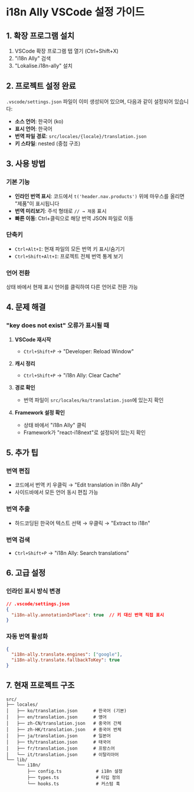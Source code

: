 # i18n Ally VSCode 설정 가이드

## 1. 확장 프로그램 설치

1. VSCode 확장 프로그램 탭 열기 (Ctrl+Shift+X)
2. "i18n Ally" 검색
3. "Lokalise.i18n-ally" 설치

## 2. 프로젝트 설정 완료

`.vscode/settings.json` 파일이 이미 생성되어 있으며, 다음과 같이 설정되어 있습니다:

- **소스 언어**: 한국어 (ko)
- **표시 언어**: 한국어
- **번역 파일 경로**: `src/locales/{locale}/translation.json`
- **키 스타일**: nested (중첩 구조)

## 3. 사용 방법

### 기본 기능
- **인라인 번역 표시**: 코드에서 `t('header.nav.products')` 위에 마우스를 올리면 "제품"이 표시됩니다
- **번역 미리보기**: 주석 형태로 `// → 제품` 표시
- **빠른 이동**: Ctrl+클릭으로 해당 번역 JSON 파일로 이동

### 단축키
- `Ctrl+Alt+I`: 현재 파일의 모든 번역 키 표시/숨기기
- `Ctrl+Shift+Alt+I`: 프로젝트 전체 번역 통계 보기

### 언어 전환
상태 바에서 현재 표시 언어를 클릭하여 다른 언어로 전환 가능

## 4. 문제 해결

### "key does not exist" 오류가 표시될 때

1. **VSCode 재시작**
   - `Ctrl+Shift+P` → "Developer: Reload Window"

2. **캐시 정리**
   - `Ctrl+Shift+P` → "i18n Ally: Clear Cache"

3. **경로 확인**
   - 번역 파일이 `src/locales/ko/translation.json`에 있는지 확인

4. **Framework 설정 확인**
   - 상태 바에서 "i18n Ally" 클릭
   - Framework가 "react-i18next"로 설정되어 있는지 확인

## 5. 추가 팁

### 번역 편집
- 코드에서 번역 키 우클릭 → "Edit translation in i18n Ally"
- 사이드바에서 모든 언어 동시 편집 가능

### 번역 추출
- 하드코딩된 한국어 텍스트 선택 → 우클릭 → "Extract to i18n"

### 번역 검색
- `Ctrl+Shift+P` → "i18n Ally: Search translations"

## 6. 고급 설정

### 인라인 표시 방식 변경
```json
// .vscode/settings.json
{
  "i18n-ally.annotationInPlace": true  // 키 대신 번역 직접 표시
}
```

### 자동 번역 활성화
```json
{
  "i18n-ally.translate.engines": ["google"],
  "i18n-ally.translate.fallbackToKey": true
}
```

## 7. 현재 프로젝트 구조

```
src/
├── locales/
│   ├── ko/translation.json      # 한국어 (기본)
│   ├── en/translation.json      # 영어
│   ├── zh-CN/translation.json   # 중국어 간체
│   ├── zh-HK/translation.json   # 중국어 번체
│   ├── ja/translation.json      # 일본어
│   ├── th/translation.json      # 태국어
│   ├── fr/translation.json      # 프랑스어
│   └── it/translation.json      # 이탈리아어
└── lib/
    └── i18n/
        ├── config.ts             # i18n 설정
        ├── types.ts              # 타입 정의
        └── hooks.ts              # 커스텀 훅
```